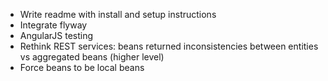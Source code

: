 - Write readme with install and setup instructions
- Integrate flyway
- AngularJS testing
- Rethink REST services: beans returned inconsistencies between entities vs aggregated beans (higher level)
- Force beans to be local beans
